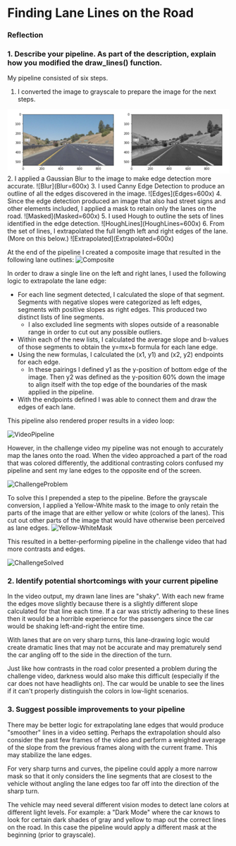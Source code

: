 # **Finding Lane Lines on the Road** 

[//]: # (Image References)
[Grayscale]:  "Grayscale"
[Blur]: ./writeup/img-pipeline-blur.png "Blur"
[Edges]: ./writeup/img-pipeline-edges.png "Edges"
[Masked]: ./writeup/img-pipeline-masked.png "Masked"
[HoughLines]: ./writeup/img-pipeline-houghlines.png "Hough Lines"
[Extrapolated]: ./writeup/img-pipeline-extrapolated.png "Extrapolated"
[Composite]: ./writeup/img-pipeline-composite.jpg "Composite"
[VideoPipeline]: ./writeup/video-pipeline-done.png "Video Pipeline"
[ChallengeProblem]: ./writeup/challenge-problem.png "Challenge Problem"
[Yellow-WhiteMask]: ./writeup/challenge-img-pipeline-ywmask.png "Yellow-White Mask"
[ChallengeSolved]: ./writeup/challenge-solved.png "Challenge Solved"

### Reflection

### 1. Describe your pipeline. As part of the description, explain how you modified the draw_lines() function.

My pipeline consisted of six steps.

1. I converted the image to grayscale to prepare the image for the next steps.
<img src="./writeup/img-pipeline-greyscale.png" width="600" />
2. I applied a Gaussian Blur to the image to make edge detection more accurate.
![Blur](Blur=600x)
3. I used Canny Edge Detection to produce an outline of all the edges discovered in the image.
![Edges](Edges=600x)
4. Since the edge detection produced an image that also had street signs and other elements included, I applied a mask to retain only the lanes on the road.
![Masked](Masked=600x)
5. I used Hough to outline the sets of lines identified in the edge detection.
![HoughLines](HoughLines=600x)
6. From the set of lines, I extrapolated the full length left and right edges of the lane. (More on this below.)
![Extrapolated](Extrapolated=600x)

At the end of the pipeline I created a composite image that resulted in the following lane outlines:
![Composite](Composite=600x)

In order to draw a single line on the left and right lanes, I used the following logic to extrapolate the lane edge:
* For each line segment detected, I calculated the slope of that segment. Segments with negative slopes were categorized as left edges, segments with positive slopes as right edges. This produced two distinct lists of line segments.
    * I also excluded line segments with slopes outside of a reasonable range in order to cut out any possible outliers. 
* Within each of the new lists, I calculated the average slope and b-values of those segments to obtain the y=mx+b formula for each lane edge.
* Using the new formulas, I calculated the (x1, y1) and (x2, y2) endpoints for each edge. 
    * In these pairings I defined y1 as the y-position of bottom edge of the image. Then y2 was defined as the y-position 60% down the image to align itself with the top edge of the boundaries of the mask applied in the pipeline.
* With the endpoints defined I was able to connect them and draw the edges of each lane.

This pipeline also rendered proper results in a video loop:

![VideoPipeline](VideoPipeline=400x)

However, in the challenge video my pipeline was not enough to accurately map the lanes onto the road. When the video approached a part of the road that was colored differently, the additional contrasting colors confused my pipeline and sent my lane edges to the opposite end of the screen.

![ChallengeProblem](ChallengeProblem=400x)

To solve this I prepended a step to the pipeline. Before the grayscale conversion, I applied a Yellow-White mask to the image to only retain the parts of the image that are either yellow or white (colors of the lanes). This cut out other parts of the image that would have otherwise been perceived as lane edges.
![Yellow-WhiteMask](Yellow-WhiteMask=600x)

This resulted in a better-performing pipeline in the challenge video that had more contrasts and edges.

![ChallengeSolved](ChallengeSolved=400x)


### 2. Identify potential shortcomings with your current pipeline

In the video output, my drawn lane lines are "shaky". With each new frame the edges move slightly because there is a slightly different slope calculated for that line each time. If a car was strictly adhering to these lines then it would be a horrible experience for the passengers since the car would be shaking left-and-right the entire time.

With lanes that are on very sharp turns, this lane-drawing logic would create dramatic lines that may not be accurate and may prematurely send the car angling off to the side in the direction of the turn.

Just like how contrasts in the road color presented a problem during the challenge video, darkness would also make this difficult (especially if the car does not have headlights on). The car would be unable to see the lines if it can't properly distinguish the colors in low-light scenarios.

### 3. Suggest possible improvements to your pipeline

There may be better logic for extrapolating lane edges that would produce "smoother" lines in a video setting. Perhaps the extrapolation should also consider the past few frames of the video and perform a weighted average of the slope from the previous frames along with the current frame. This may stabilize the lane edges.

For very sharp turns and curves, the pipeline could apply a more narrow mask so that it only considers the line segments that are closest to the vehicle without angling the lane edges too far off into the direction of the sharp turn.

The vehicle may need several different vision modes to detect lane colors at different light levels. For example: a "Dark Mode" where the car knows to look for certain dark shades of gray and yellow to map out the correct lines on the road. In this case the pipeline would apply a different mask at the beginning (prior to grayscale).